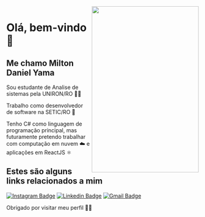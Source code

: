 <img align="right" width="280" height="436" src="https://media.giphy.com/media/bOiZKcJcpCweIwJFZu/giphy.gif">

# Olá, bem-vindo 👋

## Me chamo Milton Daniel Yama 

Sou estudante de Analise de sistemas pela UNIRON/RO 👨‍💻

Trabalho como desenvolvedor de software na SETIC/RO 🏢

Tenho C# como linguagem de programação principal, mas futuramente pretendo trabalhar com computação em nuvem ☁️ e aplicações em ReactJS ⚛️

## Estes são alguns links relacionados a mim
[![Instagram Badge](https://img.shields.io/badge/Instagram-E4405F?style=for-the-badge&logo=instagram&logoColor=white&link=https://www.instagram.com/miltom_yama/)](https://www.instagram.com/miltom_yama/)
[![Linkedin Badge](https://img.shields.io/badge/LinkedIn-0077B5?style=for-the-badge&logo=linkedin&logoColor=white&link=https://www.linkedin.com/in/milton-daniel-yama/)](https://www.linkedin.com/in/milton-daniel-yama/)
[![Gmail Badge](https://img.shields.io/badge/Gmail-D14836?style=for-the-badge&logo=gmail&logoColor=white&link=mailto:miltondyama@gmail.com)](mailto:miltondyama@gmail.com)
 
Obrigado por visitar meu perfil 🙋‍♂️
